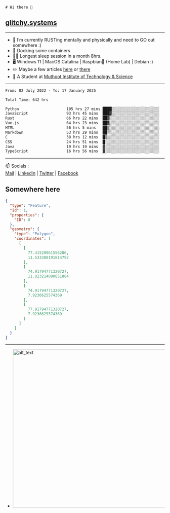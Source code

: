 ```
# Hi there 👋
```
## [glitchy.systems](https://glitchy.systems)
---

- 🌱 I’m currently RUSTing mentally and physically and need to GO out somewhere :)
- 🐋 Docking some containers
- 😶‍🌫️ Longest sleep session in a month 8hrs.
- 🖥️ Windows 11 | MacOS Catalina | Raspbian🥧 (Home Lab) | Debian :)
- ✏️ Maybe a few articles [here](https://medium.com/@advaithnarayanan8) or [there](https://medium.com/@advaithnarayanan8)
- 📑 A Student at [Muthoot Institute of Technology & Science](https://mgmits.ac.in/)



---

<!--START_SECTION:waka-->

```txt
From: 02 July 2022 - To: 17 January 2025

Total Time: 642 hrs

Python                     105 hrs 27 mins ████░░░░░░░░░░░░░░░░░░░░░   16.43 %
JavaScript                 93 hrs 45 mins  ███▓░░░░░░░░░░░░░░░░░░░░░   14.60 %
Rust                       66 hrs 22 mins  ██▓░░░░░░░░░░░░░░░░░░░░░░   10.34 %
Vue.js                     64 hrs 23 mins  ██▓░░░░░░░░░░░░░░░░░░░░░░   10.03 %
HTML                       56 hrs 5 mins   ██▒░░░░░░░░░░░░░░░░░░░░░░   08.74 %
Markdown                   53 hrs 29 mins  ██░░░░░░░░░░░░░░░░░░░░░░░   08.33 %
C                          38 hrs 12 mins  █▒░░░░░░░░░░░░░░░░░░░░░░░   05.95 %
CSS                        24 hrs 51 mins  █░░░░░░░░░░░░░░░░░░░░░░░░   03.87 %
Java                       19 hrs 19 mins  ▓░░░░░░░░░░░░░░░░░░░░░░░░   03.01 %
TypeScript                 16 hrs 56 mins  ▓░░░░░░░░░░░░░░░░░░░░░░░░   02.64 %
```

<!--END_SECTION:waka-->

---

📫 Socials :<br>
[Mail](mailto:advaith@glitchy.systems) | [Linkedin](https://www.linkedin.com/in/advaith-narayanan-a72152214/) | [Twitter](https://twitter.com/advaithnarayan) | [Facebook](https://screenmessage.com/qinq)

## Somewhere here

```geojson
{
  "type": "Feature",
  "id": 1,
  "properties": {
    "ID": 0
  },
  "geometry": {
    "type": "Polygon",
    "coordinates": [
      [
        [
          77.41528961556286,
          11.533300191814792
        ],
        [
          74.91794771320727,
          11.823214080851884
        ],
        [
          74.91794771320727,
          7.9236625574369
        ],
        [
          77.91794771320727,
          7.9236625574369
        ]
      ]
    ]
  }
}
```


--- 
- [<img alt="alt_text" width="500px" src="https://valid.x86.fr/cache/banner/xv24bv-6.png" />](https://valid.x86.fr/xv24bv)


